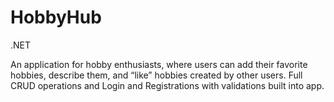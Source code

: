 # HobbyHub

.NET 

An application for hobby enthusiasts, where users can add their favorite hobbies, describe them, and “like” hobbies created by other users.
Full CRUD operations and Login and Registrations with validations built into app.

